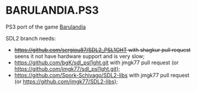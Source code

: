 # BARULANDIA.PS3

PS3 port of the game [Barulandia](https://play.google.com/store/apps/details?id=barulandia.br.com.jmgk)

SDL2 branch needs:
* ~~https://github.com/sergiou87/SDL2_PSL1GHT with shagkur pull request~~ seens it not have hardware support and is very slow;
* https://github.com/bgK/sdl_psl1ght.git with jmgk77 pull request (or https://github.com/jmgk77/sdl_psl1ght.git);
* https://github.com/Spork-Schivago/SDL2-libs with jmgk77 pull request (or https://github.com/jmgk77/SDL2-libs);
